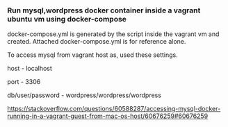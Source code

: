 ### Run mysql,wordpress docker container inside a vagrant ubuntu vm using docker-compose


docker-compose.yml is generated by the script inside the vagrant vm and created.
Attached docker-compose.yml is for reference alone.


To access mysql from vagrant host as, used these settings.

host - localhost  

port - 3306  

db/user/password - wordpress/wordpress/wordpress  


https://stackoverflow.com/questions/60588287/accessing-mysql-docker-running-in-a-vagrant-guest-from-mac-os-host/60676259#60676259
